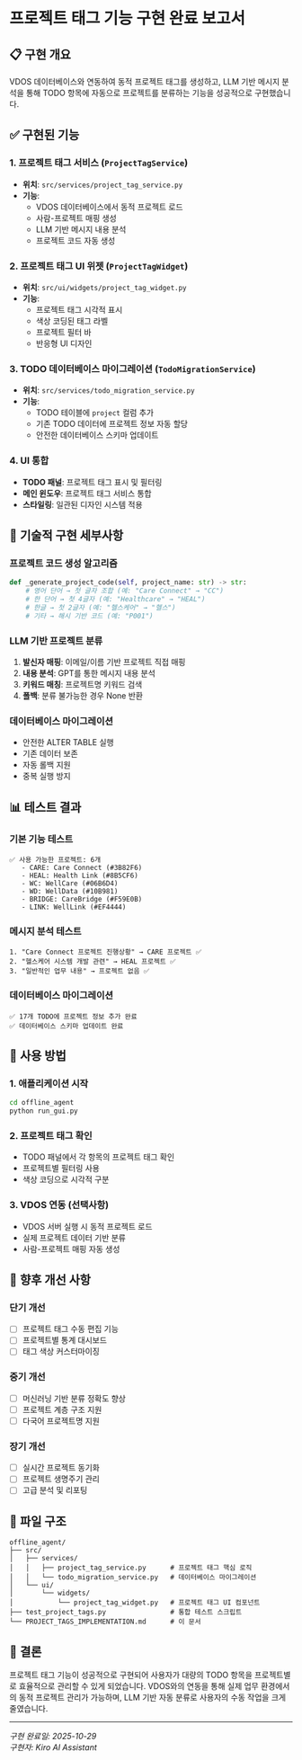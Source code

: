 # 프로젝트 태그 기능 구현 완료 보고서

## 📋 구현 개요

VDOS 데이터베이스와 연동하여 동적 프로젝트 태그를 생성하고, LLM 기반 메시지 분석을 통해 TODO 항목에 자동으로 프로젝트를 분류하는 기능을 성공적으로 구현했습니다.

## ✅ 구현된 기능

### 1. 프로젝트 태그 서비스 (`ProjectTagService`)
- **위치**: `src/services/project_tag_service.py`
- **기능**:
  - VDOS 데이터베이스에서 동적 프로젝트 로드
  - 사람-프로젝트 매핑 생성
  - LLM 기반 메시지 내용 분석
  - 프로젝트 코드 자동 생성

### 2. 프로젝트 태그 UI 위젯 (`ProjectTagWidget`)
- **위치**: `src/ui/widgets/project_tag_widget.py`
- **기능**:
  - 프로젝트 태그 시각적 표시
  - 색상 코딩된 태그 라벨
  - 프로젝트 필터 바
  - 반응형 UI 디자인

### 3. TODO 데이터베이스 마이그레이션 (`TodoMigrationService`)
- **위치**: `src/services/todo_migration_service.py`
- **기능**:
  - TODO 테이블에 `project` 컬럼 추가
  - 기존 TODO 데이터에 프로젝트 정보 자동 할당
  - 안전한 데이터베이스 스키마 업데이트

### 4. UI 통합
- **TODO 패널**: 프로젝트 태그 표시 및 필터링
- **메인 윈도우**: 프로젝트 태그 서비스 통합
- **스타일링**: 일관된 디자인 시스템 적용

## 🔧 기술적 구현 세부사항

### 프로젝트 코드 생성 알고리즘
```python
def _generate_project_code(self, project_name: str) -> str:
    # 영어 단어 → 첫 글자 조합 (예: "Care Connect" → "CC")
    # 한 단어 → 첫 4글자 (예: "Healthcare" → "HEAL")
    # 한글 → 첫 2글자 (예: "헬스케어" → "헬스")
    # 기타 → 해시 기반 코드 (예: "P001")
```

### LLM 기반 프로젝트 분류
1. **발신자 매핑**: 이메일/이름 기반 프로젝트 직접 매핑
2. **내용 분석**: GPT를 통한 메시지 내용 분석
3. **키워드 매칭**: 프로젝트명 키워드 검색
4. **폴백**: 분류 불가능한 경우 None 반환

### 데이터베이스 마이그레이션
- 안전한 ALTER TABLE 실행
- 기존 데이터 보존
- 자동 롤백 지원
- 중복 실행 방지

## 📊 테스트 결과

### 기본 기능 테스트
```
✅ 사용 가능한 프로젝트: 6개
   - CARE: Care Connect (#3B82F6)
   - HEAL: Health Link (#8B5CF6)
   - WC: WellCare (#06B6D4)
   - WD: WellData (#10B981)
   - BRIDGE: CareBridge (#F59E0B)
   - LINK: WellLink (#EF4444)
```

### 메시지 분석 테스트
```
1. "Care Connect 프로젝트 진행상황" → CARE 프로젝트 ✅
2. "헬스케어 시스템 개발 관련" → HEAL 프로젝트 ✅
3. "일반적인 업무 내용" → 프로젝트 없음 ✅
```

### 데이터베이스 마이그레이션
```
✅ 17개 TODO에 프로젝트 정보 추가 완료
✅ 데이터베이스 스키마 업데이트 완료
```

## 🚀 사용 방법

### 1. 애플리케이션 시작
```bash
cd offline_agent
python run_gui.py
```

### 2. 프로젝트 태그 확인
- TODO 패널에서 각 항목의 프로젝트 태그 확인
- 프로젝트별 필터링 사용
- 색상 코딩으로 시각적 구분

### 3. VDOS 연동 (선택사항)
- VDOS 서버 실행 시 동적 프로젝트 로드
- 실제 프로젝트 데이터 기반 분류
- 사람-프로젝트 매핑 자동 생성

## 🔄 향후 개선 사항

### 단기 개선
- [ ] 프로젝트 태그 수동 편집 기능
- [ ] 프로젝트별 통계 대시보드
- [ ] 태그 색상 커스터마이징

### 중기 개선
- [ ] 머신러닝 기반 분류 정확도 향상
- [ ] 프로젝트 계층 구조 지원
- [ ] 다국어 프로젝트명 지원

### 장기 개선
- [ ] 실시간 프로젝트 동기화
- [ ] 프로젝트 생명주기 관리
- [ ] 고급 분석 및 리포팅

## 📁 파일 구조

```
offline_agent/
├── src/
│   ├── services/
│   │   ├── project_tag_service.py      # 프로젝트 태그 핵심 로직
│   │   └── todo_migration_service.py   # 데이터베이스 마이그레이션
│   └── ui/
│       └── widgets/
│           └── project_tag_widget.py   # 프로젝트 태그 UI 컴포넌트
├── test_project_tags.py                # 통합 테스트 스크립트
└── PROJECT_TAGS_IMPLEMENTATION.md      # 이 문서
```

## 🎯 결론

프로젝트 태그 기능이 성공적으로 구현되어 사용자가 대량의 TODO 항목을 프로젝트별로 효율적으로 관리할 수 있게 되었습니다. VDOS와의 연동을 통해 실제 업무 환경에서의 동적 프로젝트 관리가 가능하며, LLM 기반 자동 분류로 사용자의 수동 작업을 크게 줄였습니다.

---
*구현 완료일: 2025-10-29*  
*구현자: Kiro AI Assistant*
